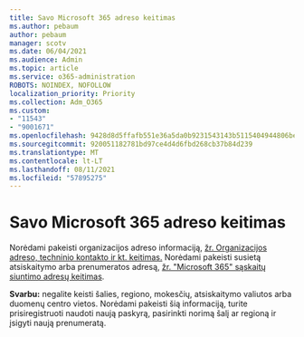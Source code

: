 ```yaml
---
title: Savo Microsoft 365 adreso keitimas
ms.author: pebaum
author: pebaum
manager: scotv
ms.date: 06/04/2021
ms.audience: Admin
ms.topic: article
ms.service: o365-administration
ROBOTS: NOINDEX, NOFOLLOW
localization_priority: Priority
ms.collection: Adm_O365
ms.custom:
- "11543"
- "9001671"
ms.openlocfilehash: 9428d8d5ffafb551e36a5da0b9231543143b5115404944806bed3e985aac8679
ms.sourcegitcommit: 920051182781bd97ce4d4d6fbd268cb37b84d239
ms.translationtype: MT
ms.contentlocale: lt-LT
ms.lasthandoff: 08/11/2021
ms.locfileid: "57895275"
---
```

# <a name="change-your-microsoft-365-address"></a>Savo Microsoft 365 adreso keitimas

Norėdami pakeisti organizacijos adreso informaciją, [žr. Organizacijos adreso, techninio kontakto ir kt. keitimas.](https://docs.microsoft.com/microsoft-365/admin/manage/change-address-contact-and-more) Norėdami pakeisti susietą atsiskaitymo arba prenumeratos adresą, [žr. "Microsoft 365" sąskaitų siuntimo adresų keitimas](https://docs.microsoft.com/microsoft-365/commerce/billing-and-payments/change-your-billing-addresses). 

**Svarbu:** negalite keisti šalies, regiono, mokesčių, atsiskaitymo valiutos arba duomenų centro vietos. Norėdami pakeisti šią informaciją, turite prisiregistruoti naudoti naują paskyrą, pasirinkti norimą šalį ar regioną ir įsigyti naują prenumeratą. 